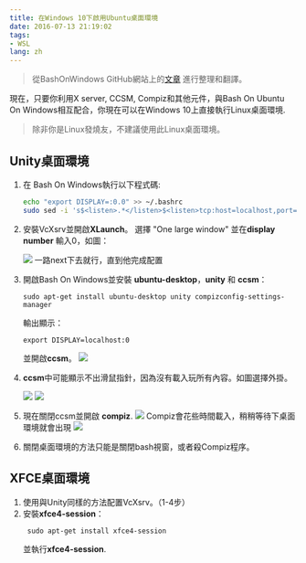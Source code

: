 ```yaml
---
title: 在Windows 10下啟用Ubuntu桌面環境
date: 2016-07-13 21:19:02
tags:
- WSL
lang: zh
---
```


> 從BashOnWindows GitHub網站上的[文章](https://github.com/Microsoft/BashOnWindows/issues/637) 進行整理和翻譯。

現在，只要你利用X server, CCSM, Compiz和其他元件，與Bash On Ubuntu On Windows相互配合，你現在可以在Windows 10上直接執行Linux桌面環境.

> 除非你是Linux發燒友，不建議使用此Linux桌面環境。

## Unity桌面環境

1. 在 Bash On Windows執行以下程式碼:

   ```sh
   echo "export DISPLAY=:0.0" >> ~/.bashrc
   sudo sed -i 's$<listen>.*</listen>$<listen>tcp:host=localhost,port=0</listen>$' /etc/dbus-1/session.conf
   ```

2. 安裝VcXsrv並開啟**XLaunch**。 選擇 "One large window" 並在**display number** 輸入0，如圖：

   ![](https://cdn.patrickwu.space/posts/dev/wsl/lde-on-win10/1.png)
   一路next下去就行，直到他完成配置

3. 開啟Bash On Windows並安裝 **ubuntu-desktop**，**unity** 和 **ccsm**：

   ```shell
   sudo apt-get install ubuntu-desktop unity compizconfig-settings-manager
   ```

   輸出顯示：

   ```shell
   export DISPLAY=localhost:0
   ```

   並開啟**ccsm**。
   ![](https://cdn.patrickwu.space/posts/dev/wsl/lde-on-win10/2.png)

4. **ccsm**中可能顯示不出滑鼠指針，因為沒有載入玩所有內容。如圖選擇外掛。

   ![](https://cdn.patrickwu.space/posts/dev/wsl/lde-on-win10/3.png)
   ![](https://cdn.patrickwu.space/posts/dev/wsl/lde-on-win10/4.png)

5. 現在關閉ccsm並開啟 **compiz**. 
   ![](https://cdn.patrickwu.space/posts/dev/wsl/lde-on-win10/5.png)
    Compiz會花些時間載入，稍稍等待下桌面環境就會出現
   ![](https://cdn.patrickwu.space/posts/dev/wsl/lde-on-win10/6.png)

6. 關閉桌面環境的方法只能是關閉bash視窗，或者殺Compiz程序。

## XFCE桌面環境

1. 使用與Unity同樣的方法配置VcXsrv。（1-4步）
2. 安裝**xfce4-session**：
   ```shell
    sudo apt-get install xfce4-session
   ```
   並執行**xfce4-session**.
